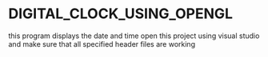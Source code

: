 # DIGITAL_CLOCK_USING_OPENGL
this program displays the date and time
open this project using visual studio and make sure that all specified header files are working 
